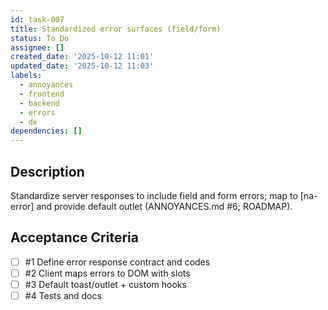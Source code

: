 ```yaml
---
id: task-007
title: Standardized error surfaces (field/form)
status: To Do
assignee: []
created_date: '2025-10-12 11:01'
updated_date: '2025-10-12 11:03'
labels:
  - annoyances
  - frontend
  - backend
  - errors
  - dx
dependencies: []
---
```


## Description

<!-- SECTION:DESCRIPTION:BEGIN -->
Standardize server responses to include field and form errors; map to [na-error] and provide default outlet (ANNOYANCES.md #6; ROADMAP).
<!-- SECTION:DESCRIPTION:END -->

## Acceptance Criteria
<!-- AC:BEGIN -->
- [ ] #1 Define error response contract and codes
- [ ] #2 Client maps errors to DOM with slots
- [ ] #3 Default toast/outlet + custom hooks
- [ ] #4 Tests and docs
<!-- AC:END -->
